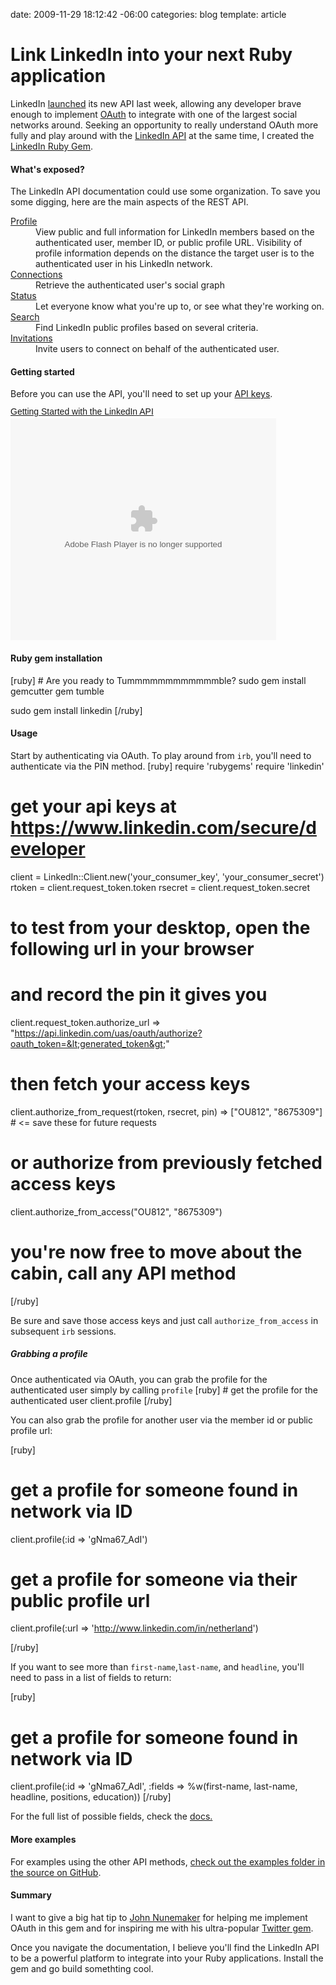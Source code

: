 date: 2009-11-29 18:12:42 -06:00
categories: blog
template: article

# Link LinkedIn into your next Ruby application
LinkedIn <a href='http://blog.programmableweb.com/2009/11/23/linkedin-api-platform-goes-live-your-resume-and-business-network-now-have-an-api/'>launched</a> its new API last week, allowing any developer brave enough to implement <a href='http://oauth.net'>OAuth</a> to integrate with one of the largest social networks around. Seeking an opportunity to really understand OAuth more fully and play around with the <a href='http://developer.linkedin.com'>LinkedIn API</a> at the same time, I created the <a href='http://gemcutter.org/gems/linkedin'>LinkedIn Ruby Gem</a>.
<!--more-->
<h4>What's exposed?</h4>
The LinkedIn API documentation could use some organization. To save you some digging, here are the main aspects of the REST API.

<dl>
<dt><a href="http://developer.linkedin.com/docs/DOC-1002">Profile</a></dt>
<dd>View public and full information for LinkedIn members based on the authenticated user, member ID, or public profile URL. Visibility of profile information depends on the distance the target user is to the authenticated user in his LinkedIn network. </dd>
<dt><a href="http://developer.linkedin.com/docs/DOC-1004">Connections</a></dt>
<dd>Retrieve the authenticated user's social graph</dd>
<dt><a href="http://developer.linkedin.com/docs/DOC-1007">Status</a><dt>
<dd>Let everyone know what you're up to, or see what they're working on.</dd>
<dt><a href="http://developer.linkedin.com/docs/DOC-1005">Search</a></dt>
<dd>Find LinkedIn public profiles based on several criteria.</dd>
<dt><a href="http://developer.linkedin.com/docs/DOC-1012">Invitations</a></dt>
<dd>Invite users to connect on behalf of the authenticated user.</dd>
</dl>

<h4>Getting started</h4>
Before you can use the API, you'll need to set up your <a href="https://www.linkedin.com/secure/developer">API keys</a>.

<div id="__ss_2576372"><a style="font:14px Helvetica,Arial,Sans-serif;display:block;margin:12px 0 3px 0;text-decoration:underline;" href="http://www.slideshare.net/episod/getting-started-with-the-linkedin-api" title="Getting Started with the LinkedIn API">Getting Started with the LinkedIn API</a><object style="margin:0px" width="425" height="355"><param name="movie" value="http://static.slidesharecdn.com/swf/ssplayer2.swf?doc=introdevelopernetwork-091124132311-phpapp02&stripped_title=getting-started-with-the-linkedin-api" /><param name="allowFullScreen" value="true"/><param name="allowScriptAccess" value="always"/><embed src="http://static.slidesharecdn.com/swf/ssplayer2.swf?doc=introdevelopernetwork-091124132311-phpapp02&stripped_title=getting-started-with-the-linkedin-api" type="application/x-shockwave-flash" allowscriptaccess="always" allowfullscreen="true" width="425" height="355"></embed></object></div>

<h4>Ruby gem installation</h4>
[ruby]
# Are you ready to Tummmmmmmmmmmmble?
sudo gem install gemcutter
gem tumble

sudo gem install linkedin
[/ruby]

<h4>Usage</h4>
Start by authenticating via OAuth. To play around from <code>irb</code>, you'll need to authenticate via the PIN method.
[ruby]
require 'rubygems'
require 'linkedin'

# get your api keys at https://www.linkedin.com/secure/developer
client = LinkedIn::Client.new('your_consumer_key', 'your_consumer_secret')
rtoken = client.request_token.token
rsecret = client.request_token.secret

# to test from your desktop, open the following url in your browser
# and record the pin it gives you
client.request_token.authorize_url
=> &quot;https://api.linkedin.com/uas/oauth/authorize?oauth_token=&lt;generated_token&gt;&quot;

# then fetch your access keys
client.authorize_from_request(rtoken, rsecret, pin)
=> [&quot;OU812&quot;, &quot;8675309&quot;] # &lt;= save these for future requests

# or authorize from previously fetched access keys
client.authorize_from_access(&quot;OU812&quot;, &quot;8675309&quot;)

# you're now free to move about the cabin, call any API method
[/ruby]

Be sure and save those access keys and just call <code>authorize_from_access</code> in subsequent <code>irb</code> sessions.

<h5>Grabbing a profile</h5>
Once authenticated via OAuth, you can grab the profile for the authenticated user simply by calling <code>profile</code>
[ruby]
# get the profile for the authenticated user
client.profile
[/ruby]

You can also grab the profile for another user via the member id or public profile url:

[ruby]

# get a profile for someone found in network via ID
client.profile(:id => 'gNma67_AdI')

# get a profile for someone via their public profile url
client.profile(:url => 'http://www.linkedin.com/in/netherland')

[/ruby]

If you want to see more than <code>first-name</code>,<code>last-name</code>, and <code>headline</code>, you'll need to pass in a list of fields to return:

[ruby]
# get a profile for someone found in network via ID
client.profile(:id => 'gNma67_AdI', :fields => %w(first-name, last-name, headline, positions, education))
[/ruby]

For the full list of possible fields, check the <a href='http://developer.linkedin.com/docs/DOC-1002'>docs.</a>

<h4>More examples</h4>
For examples using the other API methods, <a href="http://github.com/pengwynn/linkedin/tree/master/examples/">check out the examples folder in the source on GitHub</a>.

<h4>Summary</h4>
I want to give a big hat tip to <a href="http://twitter.com/jnunemaker">John Nunemaker</a> for helping me implement OAuth in this gem and for inspiring me with his ultra-popular <a href="http://github.com/jnunemaker.com/twitter">Twitter gem</a>. 

Once you navigate the documentation, I believe you'll find the LinkedIn API to be a powerful platform to integrate into your Ruby applications. Install the gem and go build somethting cool.
